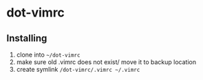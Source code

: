 # dot-vimrc

## Installing
1. clone into `~/dot-vimrc`
1. make sure old .vimrc does not exist/ move it  to backup location
1. create symlink `/dot-vimrc/.vimrc ~/.vimrc`
 
